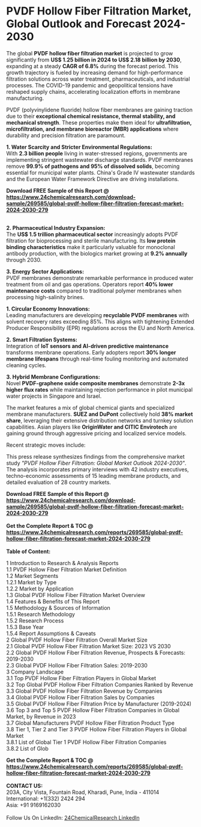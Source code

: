 <h1>PVDF Hollow Fiber Filtration Market, Global Outlook and Forecast 2024-2030</h1><p>The global <strong>PVDF hollow fiber filtration market</strong> is projected to grow significantly from <strong>US$ 1.25 billion in 2024 to US$ 2.18 billion by 2030</strong>, expanding at a steady <strong>CAGR of 6.8%</strong> during the forecast period. This growth trajectory is fueled by increasing demand for high-performance filtration solutions across water treatment, pharmaceuticals, and industrial processes. The COVID-19 pandemic and geopolitical tensions have reshaped supply chains, accelerating localization efforts in membrane manufacturing.</p><p>PVDF (polyvinylidene fluoride) hollow fiber membranes are gaining traction due to their <strong>exceptional chemical resistance, thermal stability, and mechanical strength</strong>. These properties make them ideal for <strong>ultrafiltration, microfiltration, and membrane bioreactor (MBR) applications</strong> where durability and precision filtration are paramount.</p><p><strong>1. Water Scarcity and Stricter Environmental Regulations:</strong><br>
With <strong>2.3 billion people</strong> living in water-stressed regions, governments are implementing stringent wastewater discharge standards. PVDF membranes remove <strong>99.9% of pathogens and 95% of dissolved solids</strong>, becoming essential for municipal water plants. China's Grade IV wastewater standards and the European Water Framework Directive are driving installations.</p><div><b>Download FREE Sample of this Report @ 
            <a href="https://www.24chemicalresearch.com/download-sample/269585/global-pvdf-hollow-fiber-filtration-forecast-market-2024-2030-279">
            https://www.24chemicalresearch.com/download-sample/269585/global-pvdf-hollow-fiber-filtration-forecast-market-2024-2030-279</a></b></div><br><p><strong>2. Pharmaceutical Industry Expansion:</strong><br>
The <strong>US$ 1.5 trillion pharmaceutical sector</strong> increasingly adopts PVDF filtration for bioprocessing and sterile manufacturing. Its <strong>low protein binding characteristics</strong> make it particularly valuable for monoclonal antibody production, with the biologics market growing at <strong>9.2% annually</strong> through 2030.</p><p><strong>3. Energy Sector Applications:</strong><br>
PVDF membranes demonstrate remarkable performance in produced water treatment from oil and gas operations. Operators report <strong>40% lower maintenance costs</strong> compared to traditional polymer membranes when processing high-salinity brines.</p><p><strong>1. Circular Economy Innovations:</strong><br>
Leading manufacturers are developing <strong>recyclable PVDF membranes</strong> with solvent recovery rates exceeding 85%. This aligns with tightening Extended Producer Responsibility (EPR) regulations across the EU and North America.</p><p><strong>2. Smart Filtration Systems:</strong><br>
Integration of <strong>IoT sensors and AI-driven predictive maintenance</strong> transforms membrane operations. Early adopters report <strong>30% longer membrane lifespans</strong> through real-time fouling monitoring and automated cleaning cycles.</p><p><strong>3. Hybrid Membrane Configurations:</strong><br>
Novel <strong>PVDF-graphene oxide composite membranes</strong> demonstrate <strong>2-3x higher flux rates</strong> while maintaining rejection performance in pilot municipal water projects in Singapore and Israel.</p><p>The market features a mix of global chemical giants and specialized membrane manufacturers. <strong>SUEZ and DuPont</strong> collectively hold <strong>38% market share</strong>, leveraging their extensive distribution networks and turnkey solution capabilities. Asian players like <strong>OriginWater and CITIC Envirotech</strong> are gaining ground through aggressive pricing and localized service models.</p><p>Recent strategic moves include:</p><p>This press release synthesizes findings from the comprehensive market study <em>"PVDF Hollow Fiber Filtration: Global Market Outlook 2024-2030"</em>. The analysis incorporates primary interviews with 42 industry executives, techno-economic assessments of 15 leading membrane products, and detailed evaluation of 28 country markets.</p><div><b>Download FREE Sample of this Report @ 
            <a href="https://www.24chemicalresearch.com/download-sample/269585/global-pvdf-hollow-fiber-filtration-forecast-market-2024-2030-279">
            https://www.24chemicalresearch.com/download-sample/269585/global-pvdf-hollow-fiber-filtration-forecast-market-2024-2030-279</a></b></div><br><div><b>Get the Complete Report & TOC @ 
            <a href="https://www.24chemicalresearch.com/reports/269585/global-pvdf-hollow-fiber-filtration-forecast-market-2024-2030-279">
            https://www.24chemicalresearch.com/reports/269585/global-pvdf-hollow-fiber-filtration-forecast-market-2024-2030-279</a></b></div><br>
            <b>Table of Content:</b><p>1 Introduction to Research & Analysis Reports<br />
    1.1 PVDF Hollow Fiber Filtration Market Definition<br />
    1.2 Market Segments<br />
        1.2.1 Market by Type<br />
        1.2.2 Market by Application<br />
    1.3 Global PVDF Hollow Fiber Filtration Market Overview<br />
    1.4 Features & Benefits of This Report<br />
    1.5 Methodology & Sources of Information<br />
        1.5.1 Research Methodology<br />
        1.5.2 Research Process<br />
        1.5.3 Base Year<br />
        1.5.4 Report Assumptions & Caveats<br />
2 Global PVDF Hollow Fiber Filtration Overall Market Size<br />
    2.1 Global PVDF Hollow Fiber Filtration Market Size: 2023 VS 2030<br />
    2.2 Global PVDF Hollow Fiber Filtration Revenue, Prospects & Forecasts: 2019-2030<br />
    2.3 Global PVDF Hollow Fiber Filtration Sales: 2019-2030<br />
3 Company Landscape<br />
    3.1 Top PVDF Hollow Fiber Filtration Players in Global Market<br />
    3.2 Top Global PVDF Hollow Fiber Filtration Companies Ranked by Revenue<br />
    3.3 Global PVDF Hollow Fiber Filtration Revenue by Companies<br />
    3.4 Global PVDF Hollow Fiber Filtration Sales by Companies<br />
    3.5 Global PVDF Hollow Fiber Filtration Price by Manufacturer (2019-2024)<br />
    3.6 Top 3 and Top 5 PVDF Hollow Fiber Filtration Companies in Global Market, by Revenue in 2023<br />
    3.7 Global Manufacturers PVDF Hollow Fiber Filtration Product Type<br />
    3.8 Tier 1, Tier 2 and Tier 3 PVDF Hollow Fiber Filtration Players in Global Market<br />
        3.8.1 List of Global Tier 1 PVDF Hollow Fiber Filtration Companies<br />
        3.8.2 List of Glob</p><div><b>Get the Complete Report & TOC @ 
            <a href="https://www.24chemicalresearch.com/reports/269585/global-pvdf-hollow-fiber-filtration-forecast-market-2024-2030-279">
            https://www.24chemicalresearch.com/reports/269585/global-pvdf-hollow-fiber-filtration-forecast-market-2024-2030-279</a></b></div><br><b>CONTACT US:</b><br>
            203A, City Vista, Fountain Road, Kharadi, Pune, India - 411014<br>
            International: +1(332) 2424 294<br>
            Asia: +91 9169162030 <br><br>
            Follow Us On LinkedIn: <a href="https://www.linkedin.com/company/24chemicalresearch/">24ChemicalResearch LinkedIn</a>